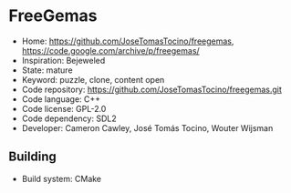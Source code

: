# FreeGemas

- Home: https://github.com/JoseTomasTocino/freegemas, https://code.google.com/archive/p/freegemas/
- Inspiration: Bejeweled
- State: mature
- Keyword: puzzle, clone, content open
- Code repository: https://github.com/JoseTomasTocino/freegemas.git
- Code language: C++
- Code license: GPL-2.0
- Code dependency: SDL2
- Developer: Cameron Cawley, José Tomás Tocino, Wouter Wijsman

## Building

- Build system: CMake
